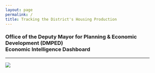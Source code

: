 ```yaml
---
layout: page
permalink: /
title: Tracking the District's Housing Production
---
```


<h3>
Office of the Deputy Mayor for Planning & Economic Development (DMPED) <br/> Economic Intelligence Dashboard 
</h3>

<hr style="width: 454px; margin:1em 0">

<div class='tableauPlaceholder' id='viz1571072416722' style='position: relative'><noscript><a href='#'><img alt=' ' src='https:&#47;&#47;public.tableau.com&#47;static&#47;images&#47;93&#47;934G2TZYP&#47;1_rss.png' style='border: none' /></a></noscript><object class='tableauViz'  style='display:none;'><param name='host_url' value='https%3A%2F%2Fpublic.tableau.com%2F' /> <param name='embed_code_version' value='3' /> <param name='path' value='shared&#47;934G2TZYP' /> <param name='toolbar' value='yes' /><param name='static_image' value='https:&#47;&#47;public.tableau.com&#47;static&#47;images&#47;93&#47;934G2TZYP&#47;1.png' /> <param name='animate_transition' value='yes' /><param name='display_static_image' value='yes' /><param name='display_spinner' value='yes' /><param name='display_overlay' value='yes' /><param name='display_count' value='yes' /></object></div>                <script type='text/javascript'>                    var divElement = document.getElementById('viz1571072416722');                    var vizElement = divElement.getElementsByTagName('object')[0];                    if ( divElement.offsetWidth > 800 ) { vizElement.style.width='900px';vizElement.style.height='2527px';} else if ( divElement.offsetWidth > 500 ) { vizElement.style.width='900px';vizElement.style.height='2527px';} else { vizElement.style.width='100%';vizElement.style.height='2077px';}                     var scriptElement = document.createElement('script');                    scriptElement.src = 'https://public.tableau.com/javascripts/api/viz_v1.js';                    vizElement.parentNode.insertBefore(scriptElement, vizElement);                </script>


